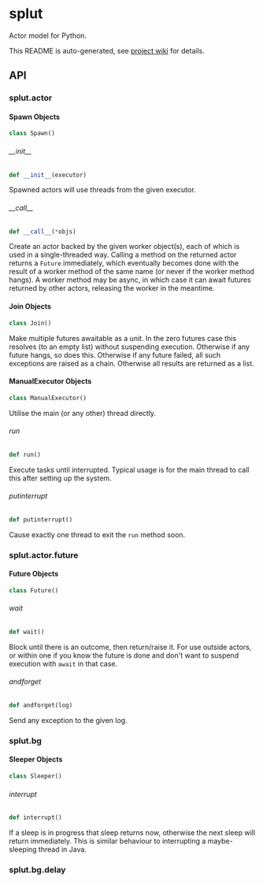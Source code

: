 # splut
Actor model for Python.

This README is auto-generated, see [project wiki](https://wikiwheel.net/s/foyono/w/splut) for details.

## API

<a id="splut.actor"></a>

### splut.actor

<a id="splut.actor.Spawn"></a>

#### Spawn Objects

```python
class Spawn()
```

<a id="splut.actor.Spawn.__init__"></a>

###### \_\_init\_\_

```python
def __init__(executor)
```

Spawned actors will use threads from the given executor.

<a id="splut.actor.Spawn.__call__"></a>

###### \_\_call\_\_

```python
def __call__(*objs)
```

Create an actor backed by the given worker object(s), each of which is used in a single-threaded way.
Calling a method on the returned actor returns a `Future` immediately, which eventually becomes done with the result of a worker method of the same name (or never if the worker method hangs).
A worker method may be async, in which case it can await futures returned by other actors, releasing the worker in the meantime.

<a id="splut.actor.Join"></a>

#### Join Objects

```python
class Join()
```

Make multiple futures awaitable as a unit. In the zero futures case this resolves (to an empty list) without suspending execution.
Otherwise if any future hangs, so does this. Otherwise if any future failed, all such exceptions are raised as a chain. Otherwise all results are returned as a list.

<a id="splut.actor.ManualExecutor"></a>

#### ManualExecutor Objects

```python
class ManualExecutor()
```

Utilise the main (or any other) thread directly.

<a id="splut.actor.ManualExecutor.run"></a>

###### run

```python
def run()
```

Execute tasks until interrupted. Typical usage is for the main thread to call this after setting up the system.

<a id="splut.actor.ManualExecutor.putinterrupt"></a>

###### putinterrupt

```python
def putinterrupt()
```

Cause exactly one thread to exit the `run` method soon.

<a id="splut.actor.future"></a>

### splut.actor.future

<a id="splut.actor.future.Future"></a>

#### Future Objects

```python
class Future()
```

<a id="splut.actor.future.Future.wait"></a>

###### wait

```python
def wait()
```

Block until there is an outcome, then return/raise it.
For use outside actors, or within one if you know the future is done and don't want to suspend execution with `await` in that case.

<a id="splut.actor.future.Future.andforget"></a>

###### andforget

```python
def andforget(log)
```

Send any exception to the given log.

<a id="splut.bg"></a>

### splut.bg

<a id="splut.bg.Sleeper"></a>

#### Sleeper Objects

```python
class Sleeper()
```

<a id="splut.bg.Sleeper.interrupt"></a>

###### interrupt

```python
def interrupt()
```

If a sleep is in progress that sleep returns now, otherwise the next sleep will return immediately.
This is similar behaviour to interrupting a maybe-sleeping thread in Java.

<a id="splut.bg.delay"></a>

### splut.bg.delay

